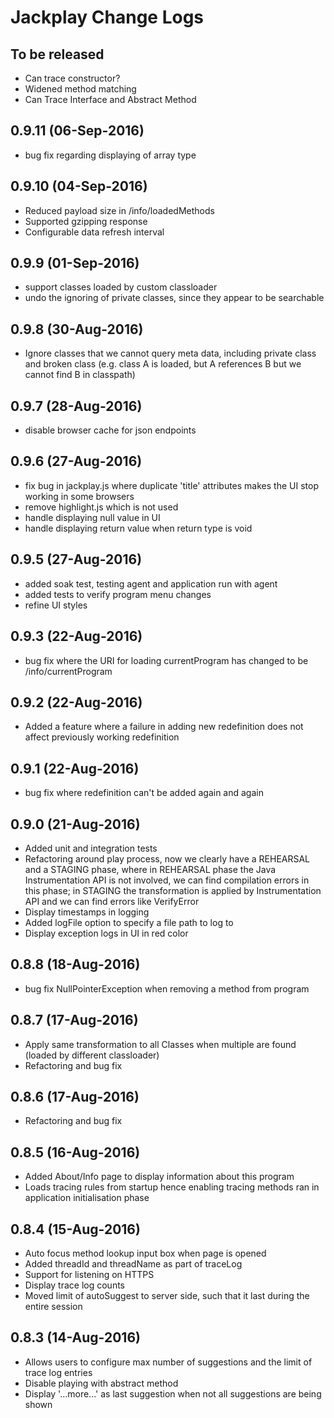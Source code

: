 # Jackplay Change Logs

## To be released
- Can trace constructor?
- Widened method matching
- Can Trace Interface and Abstract Method

## 0.9.11 (06-Sep-2016)
- bug fix regarding displaying of array type

## 0.9.10 (04-Sep-2016)
- Reduced payload size in /info/loadedMethods
- Supported gzipping response 
- Configurable data refresh interval

## 0.9.9 (01-Sep-2016)
- support classes loaded by custom classloader
- undo the ignoring of private classes, since they appear to be searchable

## 0.9.8 (30-Aug-2016)
- Ignore classes that we cannot query meta data, including private class and broken class (e.g. class A is loaded, but A references B but we cannot find B in classpath)

## 0.9.7 (28-Aug-2016)
- disable browser cache for json endpoints

## 0.9.6 (27-Aug-2016)
- fix bug in jackplay.js where duplicate 'title' attributes makes the UI stop working in some browsers
- remove highlight.js which is not used
- handle displaying null value in UI
- handle displaying return value when return type is void

## 0.9.5 (27-Aug-2016)
- added soak test, testing agent and application run with agent
- added tests to verify program menu changes
- refine UI styles

## 0.9.3 (22-Aug-2016)
- bug fix where the URI for loading currentProgram has changed to be /info/currentProgram

## 0.9.2 (22-Aug-2016)
- Added a feature where a failure in adding new redefinition does not affect previously working redefinition

## 0.9.1 (22-Aug-2016)
- bug fix where redefinition can't be added again and again

## 0.9.0 (21-Aug-2016)
- Added unit and integration tests
- Refactoring around play process, now we clearly have a REHEARSAL and a STAGING phase, where in REHEARSAL phase the Java Instrumentation API is not involved, we can find compilation errors in this phase; in STAGING the transformation is applied by Instrumentation API and we can find errors like VerifyError
- Display timestamps in logging
- Added logFile option to specify a file path to log to
- Display exception logs in UI in red color

## 0.8.8 (18-Aug-2016)
- bug fix NullPointerException when removing a method from program

## 0.8.7 (17-Aug-2016)
- Apply same transformation to all Classes when multiple are found (loaded by different classloader)
- Refactoring and bug fix

## 0.8.6 (17-Aug-2016)
- Refactoring and bug fix

## 0.8.5 (16-Aug-2016)
- Added About/Info page to display information about this program
- Loads tracing rules from startup hence enabling tracing methods ran in application initialisation phase

## 0.8.4 (15-Aug-2016)
- Auto focus method lookup input box when page is opened
- Added threadId and threadName as part of traceLog
- Support for listening on HTTPS
- Display trace log counts
- Moved limit of autoSuggest to server side, such that it last during the entire session

## 0.8.3 (14-Aug-2016)
- Allows users to configure max number of suggestions and the limit of trace log entries
- Disable playing with abstract method
- Display '...more...' as last suggestion when not all suggestions are being shown
